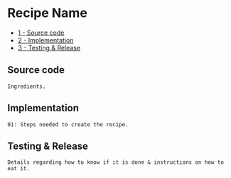 Recipe Name
============
* [1 - Source code](#source-code)
* [2 - Implementation](#implementation)
* [3 - Testing & Release](#testing--release)

Source code
-----------
```
Ingredients. 
```

Implementation
--------------
```
01: Steps needed to create the recipe.
```

Testing & Release
-----------------
```
Details regarding how to know if it is done & instructions on how to eat it.
```
